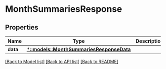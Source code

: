 # MonthSummariesResponse

## Properties

Name | Type | Description | Notes
------------ | ------------- | ------------- | -------------
**data** | [***::models::MonthSummariesResponseData**](MonthSummariesResponse_data.md) |  | 

[[Back to Model list]](../README.md#documentation-for-models) [[Back to API list]](../README.md#documentation-for-api-endpoints) [[Back to README]](../README.md)


